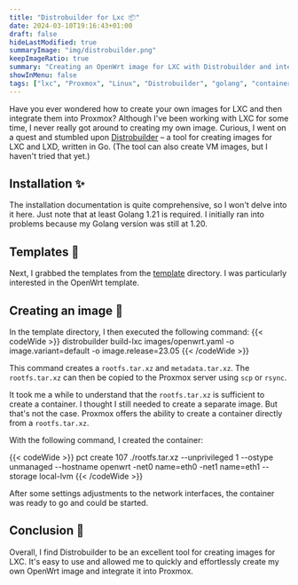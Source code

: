 ```yaml
---
title: "Distrobuilder for Lxc 📦"
date: 2024-03-10T19:16:43+01:00
draft: false
hideLastModified: true
summaryImage: "img/distrobuilder.png"
keepImageRatio: true
summary: "Creating an OpenWrt image for LXC with Distrobuilder and integrating it into Proxmox."
showInMenu: false
tags: ["lxc", "Proxmox", "Linux", "Distrobuilder", "golang", "containers", "OpenWrt", "Virtualization"]
---
```


Have you ever wondered how to create your own images for LXC and then integrate them into Proxmox?
Although I've been working with LXC for some time, I never really got around to creating my own image. Curious, I went on a quest and stumbled upon [Distrobuilder](https://github.com/lxc/distrobuilder) – a tool for creating images for LXC and LXD, written in Go.
(The tool can also create VM images, but I haven't tried that yet.)

## Installation ✨
The installation documentation is quite comprehensive, so I won't delve into it here.
Just note that at least Golang 1.21 is required.
I initially ran into problems because my Golang version was still at 1.20.

## Templates 🧩
Next, I grabbed the templates from the [template](https://github.com/lxc/lxc-ci) directory.
I was particularly interested in the OpenWrt template.

## Creating an image 🔨

In the template directory, I then executed the following command:
{{< codeWide >}}
distrobuilder build-lxc images/openwrt.yaml -o image.variant=default -o image.release=23.05 
{{< /codeWide >}}

This command creates a `rootfs.tar.xz` and `metadata.tar.xz`. The `rootfs.tar.xz` can then be copied to the Proxmox server using `scp` or `rsync`.

It took me a while to understand that the `rootfs.tar.xz` is sufficient to create a container.
I thought I still needed to create a separate image.
But that's not the case.
Proxmox offers the ability to create a container directly from a `rootfs.tar.xz`.

With the following command, I created the container:

{{< codeWide >}}
pct create 107 ./rootfs.tar.xz --unprivileged 1 --ostype unmanaged --hostname openwrt -net0 name=eth0 -net1 name=eth1 --storage local-lvm
{{< /codeWide >}}

After some settings adjustments to the network interfaces, the container was ready to go and could be started.

## Conclusion 🏁
Overall, I find Distrobuilder to be an excellent tool for creating images for LXC. It's easy to use and allowed me to quickly and effortlessly create my own OpenWrt image and integrate it into Proxmox.